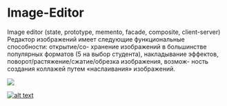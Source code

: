 # Image-Editor

Image editor (state, prototype, memento, facade, composite, client-server)
Редактор изображений имеет следующие функциональные способности: открытие/со-
хранение изображений в большинстве популярных форматов (5 на выбор студента),
накладывание эффектов, поворот/растяжение/сжатие/обрезка изображения, возмож-
ность создания коллажей путем «наслаивания» изображений.

<a href="https://ci.appveyor.com/project/TheodoreOhul/Image-Editor"  target="_blank">
<image src="https://ci.appveyor.com/api/projects/status/github//TheodoreOhul/Image-Editor">


![alt text](https://pp.vk.me/c622131/v622131220/44c6/2F91WRI-56c.jpg "Title")
